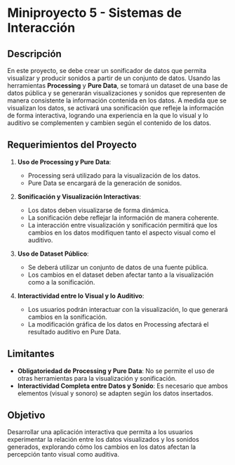 # Miniproyecto 5 - Sistemas de Interacción

## Descripción

En este proyecto, se debe crear un sonificador de datos que permita visualizar y producir sonidos a partir de un conjunto de datos. Usando las herramientas **Processing** y **Pure Data**, se tomará un dataset de una base de datos pública y se generarán visualizaciones y sonidos que representen de manera consistente la información contenida en los datos. A medida que se visualizan los datos, se activará una sonificación que refleje la información de forma interactiva, logrando una experiencia en la que lo visual y lo auditivo se complementen y cambien según el contenido de los datos.

## Requerimientos del Proyecto

1. **Uso de Processing y Pure Data**:
   - Processing será utilizado para la visualización de los datos.
   - Pure Data se encargará de la generación de sonidos.

2. **Sonificación y Visualización Interactivas**:
   - Los datos deben visualizarse de forma dinámica.
   - La sonificación debe reflejar la información de manera coherente.
   - La interacción entre visualización y sonificación permitirá que los cambios en los datos modifiquen tanto el aspecto visual como el auditivo.

3. **Uso de Dataset Público**:
   - Se deberá utilizar un conjunto de datos de una fuente pública.
   - Los cambios en el dataset deben afectar tanto a la visualización como a la sonificación.

4. **Interactividad entre lo Visual y lo Auditivo**:
   - Los usuarios podrán interactuar con la visualización, lo que generará cambios en la sonificación.
   - La modificación gráfica de los datos en Processing afectará el resultado auditivo en Pure Data.

## Limitantes

- **Obligatoriedad de Processing y Pure Data**: No se permite el uso de otras herramientas para la visualización y sonificación.
- **Interactividad Completa entre Datos y Sonido**: Es necesario que ambos elementos (visual y sonoro) se adapten según los datos insertados.

## Objetivo

Desarrollar una aplicación interactiva que permita a los usuarios experimentar la relación entre los datos visualizados y los sonidos generados, explorando cómo los cambios en los datos afectan la percepción tanto visual como auditiva.

